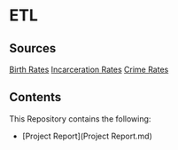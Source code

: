 # ETL
## Sources
[Birth Rates](https://www.kaggle.com/cdc/nchs-births-and-birth-rates-data)
[Incarceration Rates](https://commons.wikimedia.org/wiki/File:U.S._incarceration_rates_1925_onwards.png)
[Crime Rates](https://www.ucrdatatool.gov/Search/Crime/State/StatebyState.cfm)

## Contents
This Repository contains the following:
* [Project Report](Project Report.md)
